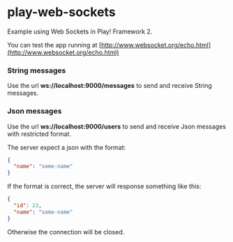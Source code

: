 play-web-sockets
================

Example using Web Sockets in Play! Framework 2.

You can test the app running at [http://www.websocket.org/echo.html](http://www.websocket.org/echo.html)

### String messages
Use the url **ws://localhost:9000/messages** to send and receive String messages.

### Json messages
Use the url **ws://localhost:9000/users** to send and receive Json messages with restricted format.

The server expect a json with the format:

```json
{
  "name": "some-name"
}
```

If the format is correct, the server will response something like this:

```json
{
  "id": 23,
  "name": "some-name"
}
```

Otherwise the connection will be closed.